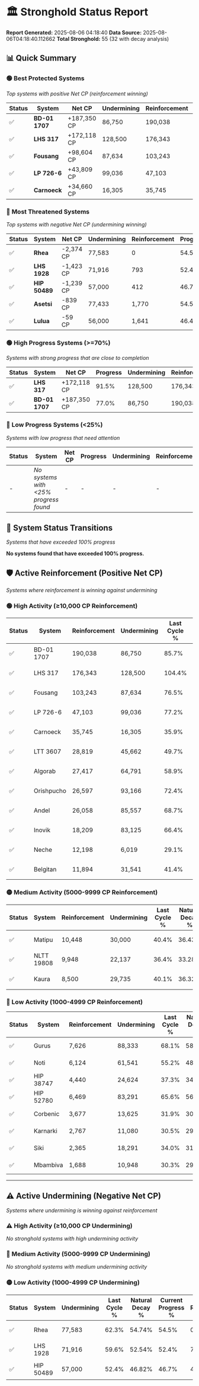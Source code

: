 # 🏛️ Stronghold Status Report

**Report Generated:** 2025-08-06 04:18:40
**Data Source:** 2025-08-06T04:18:40.112662
**Total Stronghold:** 55 (32 with decay analysis)

## 📊 Quick Summary

### 🟢 **Best Protected Systems**
*Top systems with positive Net CP (reinforcement winning)*

| Status | System | Net CP | Undermining | Reinforcement | Progress |
|--------|--------|--------|-------------|---------------|----------|
| ✅ | **BD-01 1707** | +187,350 CP | 86,750 | 190,038 | 77.0% |
| ✅ | **LHS 317** | +172,118 CP | 128,500 | 176,343 | 91.5% |
| ✅ | **Fousang** | +98,604 CP | 87,634 | 103,243 | 67.7% |
| ✅ | **LP 726-6** | +43,809 CP | 99,036 | 47,103 | 67.3% |
| ✅ | **Carnoeck** | +34,660 CP | 16,305 | 35,745 | 34.3% |

### 🔴 **Most Threatened Systems**
*Top systems with negative Net CP (undermining winning)*

| Status | System | Net CP | Undermining | Reinforcement | Progress |
|--------|--------|--------|-------------|---------------|----------|
| ✅ | **Rhea** | -2,374 CP | 77,583 | 0 | 54.5% |
| ✅ | **LHS 1928** | -1,423 CP | 71,916 | 793 | 52.4% |
| ✅ | **HIP 50489** | -1,239 CP | 57,000 | 412 | 46.7% |
| ✅ | **Asetsi** | -839 CP | 77,433 | 1,770 | 54.5% |
| ✅ | **Lulua** | -59 CP | 56,000 | 1,641 | 46.4% |

### 🟢 **High Progress Systems (>=70%)**
*Systems with strong progress that are close to completion*

| Status | System | Net CP | Progress | Undermining | Reinforcement |
|--------|--------|--------|----------|-------------|---------------|
| ✅ | **LHS 317** | +172,118 CP | 91.5% | 128,500 | 176,343 |
| ✅ | **BD-01 1707** | +187,350 CP | 77.0% | 86,750 | 190,038 |

### 🔴 **Low Progress Systems (<25%)**
*Systems with low progress that need attention*

| Status | System | Net CP | Progress | Undermining | Reinforcement |
|--------|--------|--------|----------|-------------|---------------|
| - | *No systems with <25% progress found* | - | - | - | - |
## 🔄 System Status Transitions
*Systems that have exceeded 100% progress*

**No systems found that have exceeded 100% progress.**

## 🛡️ Active Reinforcement (Positive Net CP)
*Systems where reinforcement is winning against undermining*

### 🟢 High Activity (≥10,000 CP Reinforcement)

| Status | System | Reinforcement | Undermining | Last Cycle % | Natural Decay % | Current Progress % | Current CP | Net CP | Activity |
|--------|--------|---------------|-------------|--------------|-----------------|-------------------|------------|--------|----------|
| ✅ | BD-01 1707 | 190,038 | 86,750 | 85.7% | 58.26% | 77.0% | 770,000 | +187,350 | 🟢 High Reinforcement |
| ✅ | LHS 317 | 176,343 | 128,500 | 104.4% | 74.29% | 91.5% | 915,000 | +172,118 | 🟢 High Reinforcement |
| ✅ | Fousang | 103,243 | 87,634 | 76.5% | 57.84% | 67.7% | 677,000 | +98,604 | 🟢 High Reinforcement |
| ✅ | LP 726-6 | 47,103 | 99,036 | 77.2% | 62.92% | 67.3% | 672,999 | +43,809 | 🟢 High Reinforcement |
| ✅ | Carnoeck | 35,745 | 16,305 | 35.9% | 30.83% | 34.3% | 343,000 | +34,660 | 🟢 High Reinforcement |
| ✅ | LTT 3607 | 28,819 | 45,662 | 49.7% | 42.37% | 45.1% | 451,000 | +27,323 | 🟢 High Reinforcement |
| ✅ | Algorab | 27,417 | 64,791 | 58.9% | 49.84% | 52.4% | 524,000 | +25,556 | 🟢 High Reinforcement |
| ✅ | Orishpucho | 26,597 | 93,166 | 72.4% | 60.73% | 63.1% | 631,000 | +23,684 | 🟢 High Reinforcement |
| ✅ | Andel | 26,058 | 85,557 | 68.7% | 57.77% | 60.1% | 601,000 | +23,317 | 🟢 High Reinforcement |
| ✅ | Inovik | 18,209 | 83,125 | 66.4% | 56.60% | 58.1% | 581,000 | +14,974 | 🟢 High Reinforcement |
| ✅ | Neche | 12,198 | 6,019 | 29.1% | 27.26% | 28.5% | 285,000 | +12,424 | 🟢 High Reinforcement |
| ✅ | Belgitan | 11,894 | 31,541 | 41.4% | 37.08% | 38.2% | 382,000 | +11,239 | 🟢 High Reinforcement |

### 🟡 Medium Activity (5000-9999 CP Reinforcement)

| Status | System | Reinforcement | Undermining | Last Cycle % | Natural Decay % | Current Progress % | Current CP | Net CP | Activity |
|--------|--------|---------------|-------------|--------------|-----------------|-------------------|------------|--------|----------|
| ✅ | Matipu | 10,448 | 30,000 | 40.4% | 36.43% | 37.4% | 374,000 | +9,710 | 🟡 Medium Reinforcement |
| ✅ | NLTT 19808 | 9,948 | 22,137 | 36.4% | 33.28% | 34.2% | 342,000 | +9,176 | 🟡 Medium Reinforcement |
| ✅ | Kaura | 8,500 | 29,735 | 40.1% | 36.32% | 37.1% | 371,000 | +7,763 | 🟡 Medium Reinforcement |

### 🔴 Low Activity (1000-4999 CP Reinforcement)

| Status | System | Reinforcement | Undermining | Last Cycle % | Natural Decay % | Current Progress % | Current CP | Net CP | Activity |
|--------|--------|---------------|-------------|--------------|-----------------|-------------------|------------|--------|----------|
| ✅ | Gurus | 7,626 | 88,333 | 68.1% | 58.82% | 59.3% | 593,000 | +4,758 | 🔵 Low Reinforcement |
| ✅ | Noti | 6,124 | 61,541 | 55.2% | 48.57% | 49.0% | 490,000 | +4,311 | 🔵 Low Reinforcement |
| ✅ | HIP 38747 | 4,440 | 24,624 | 37.3% | 34.40% | 34.8% | 348,000 | +3,989 | 🔵 Low Reinforcement |
| ✅ | HIP 52780 | 6,469 | 83,291 | 65.6% | 56.91% | 57.3% | 573,000 | +3,852 | 🔵 Low Reinforcement |
| ✅ | Corbenic | 3,677 | 13,625 | 31.9% | 30.15% | 30.5% | 305,000 | +3,545 | 🔵 Low Reinforcement |
| ✅ | Karnarki | 2,767 | 11,080 | 30.5% | 29.14% | 29.4% | 294,000 | +2,645 | 🔵 Low Reinforcement |
| ✅ | Siki | 2,365 | 18,291 | 34.0% | 31.98% | 32.2% | 322,000 | +2,176 | 🔵 Low Reinforcement |
| ✅ | Mbambiva | 1,688 | 10,948 | 30.3% | 29.05% | 29.2% | 292,000 | +1,487 | 🔵 Low Reinforcement |


---

## ⚠️ Active Undermining (Negative Net CP)
*Systems where undermining is winning against reinforcement*

### ⚠️ High Activity (≥10,000 CP Undermining)

*No stronghold systems with high undermining activity*

### 🔶 Medium Activity (5000-9999 CP Undermining)

*No stronghold systems with medium undermining activity*

### 🟡 Low Activity (1000-4999 CP Undermining)

| Status | System | Undermining | Last Cycle % | Natural Decay % | Current Progress % | Reinforcement | Current CP | Net CP | Activity |
|--------|--------|-------------|--------------|-----------------|-------------------|---------------|------------|--------|----------|
| ✅ | Rhea | 77,583 | 62.3% | 54.74% | 54.5% | 0 | 545,000 | -2,374 | 🟡 Low Undermining |
| ✅ | LHS 1928 | 71,916 | 59.6% | 52.54% | 52.4% | 793 | 524,000 | -1,423 | 🟡 Low Undermining |
| ✅ | HIP 50489 | 57,000 | 52.4% | 46.82% | 46.7% | 412 | 467,000 | -1,239 | 🟡 Low Undermining |
